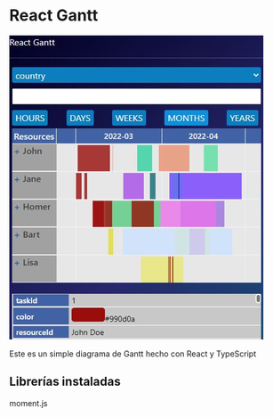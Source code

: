 # React Gantt

![Image text](./md/example.jpg)

Este es un simple diagrama de Gantt hecho con React y TypeScript


## Librerías instaladas 

moment.js

